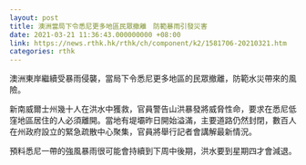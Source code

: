 ```yaml
---
layout: post
title: 澳洲當局下令悉尼更多地區民眾撤離　防範暴雨引發災害
date: 2021-03-21 11:36:43.000000000 +08:00
link: https://news.rthk.hk/rthk/ch/component/k2/1581706-20210321.htm
categories: rthk
---
```


澳洲東岸繼續受暴雨侵襲，當局下令悉尼更多地區的民眾撤離，防範水災帶來的風險。

新南威爾士州幾十人在洪水中獲救，官員警告山洪暴發將威脅性命，要求在悉尼低窪地區居住的人必須離開。當地有堤壩昨日開始溢滿，主要道路仍然封閉，數百人在州政府設立的緊急疏散中心聚集，官員將舉行記者會講解最新情況。

預料悉尼一帶的強風暴雨很可能會持續到下周中後期，洪水要到星期四才會減退。
